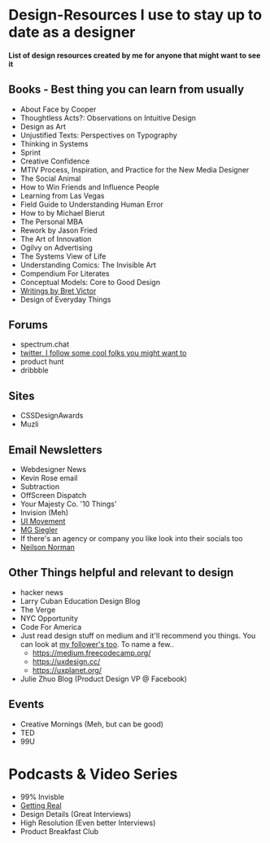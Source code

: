 # Design-Resources I use to stay up to date as a designer
#### List of design resources created by me for anyone that might want to see it

## Books - Best thing you can learn from usually
- About Face by Cooper
- Thoughtless Acts?: Observations on Intuitive Design
- Design as Art
- Unjustified Texts: Perspectives on Typography
- Thinking in Systems
- Sprint
- Creative Confidence
- MTIV Process, Inspiration, and Practice for the New Media Designer
- The Social Animal
- How to Win Friends and Influence People
- Learning from Las Vegas
- Field Guide to Understanding Human Error
- How to by Michael Bierut
- The Personal MBA
- Rework by Jason Fried
- The Art of Innovation
- Ogilvy on Advertising
- The Systems View of Life
- Understanding Comics: The Invisible Art
- Compendium For Literates
- Conceptual Models: Core to Good Design
- [Writings by Bret Victor](http://worrydream.com/)
- Design of Everyday Things
## Forums
- spectrum.chat
- [twitter, I follow some cool folks you might want to](http://twitter.com/jacobdfrank)
- product hunt
- dribbble
## Sites
- CSSDesignAwards
- Muzli
## Email Newsletters
- Webdesigner News
- Kevin Rose email
- Subtraction
- OffScreen Dispatch
- Your Majesty Co. '10 Things'
- Invision (Meh)
- [UI Movement](https://letterfuel.com/ui-movement/issues/top-5-ui-animations-this-week-8/)
- [MG Siegler](http://newsletter.mgsiegler.com/)
- If there's an agency or company you like look into their socials too
- [Neilson Norman](http://www.nngroup.com/articles/subscribe/)
## Other Things helpful and relevant to design
- hacker news
- Larry Cuban Education Design Blog
- The Verge
- NYC Opportunity
- Code For America
- Just read design stuff on medium and it'll recommend you things. You can look at [my follower's too](https://medium.com/@JacobDFrank/following). To name a few..
  - https://medium.freecodecamp.org/
  - https://uxdesign.cc/
  - https://uxplanet.org/
- Julie Zhuo Blog (Product Design VP @ Facebook)
## Events
- Creative Mornings (Meh, but can be good)
- TED
- 99U
# Podcasts & Video Series
- 99% Invisble
- [Getting Real](https://www.youtube.com/channel/UCdx5Dk3EWTe2i8YDA7bfl6g)
- Design Details (Great Interviews)
- High Resolution (Even better Interviews)
- Product Breakfast Club

